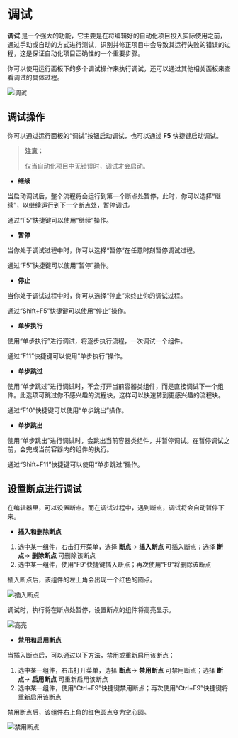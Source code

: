# 调试

**调试** 是一个强大的功能，它主要是在将编辑好的自动化项目投入实际使用之前，通过手动或自动的方式进行测试，识别并修正项目中会导致其运行失败的错误的过程，这是保证自动化项目正确性的一个重要步骤。

你可以使用运行面板下的多个调试操作来执行调试，还可以通过其他相关面板来查看调试的具体过程。

![调试](https://docimages.blob.core.chinacloudapi.cn/images/Studio/Debugging/debugging.PNG)

## 调试操作

你可以通过运行面板的“调试”按钮启动调试，也可以通过 **F5** 快捷键启动调试。

> **注意：**
>
> 仅当自动化项目中无错误时，调试才会启动。

- **继续**

当启动调试后，整个流程将会运行到第一个断点处暂停，此时，你可以选择“继续”，以继续运行到下一个断点处，暂停调试。

通过“F5”快捷键可以使用“继续”操作。

- **暂停**

当你处于调试过程中时，你可以选择“暂停”在任意时刻暂停调试过程。

通过“F5”快捷键可以使用“暂停”操作。

- **停止**

当你处于调试过程中时，你可以选择“停止”来终止你的调试过程。

通过“Shift+F5”快捷键可以使用“停止”操作。

- **单步执行**

使用“单步执行”进行调试，将逐步执行流程，一次调试一个组件。

通过“F11”快捷键可以使用“单步执行”操作。

- **单步跳过**

使用“单步跳过”进行调试时，不会打开当前容器类组件，而是直接调试下一个组件。此选项可跳过你不感兴趣的流程块，这样可以快速转到更感兴趣的流程块。

通过“F10”快捷键可以使用“单步跳出”操作。

- **单步跳出**

使用“单步跳出”进行调试时，会跳出当前容器类组件，并暂停调试。在暂停调试之前，会完成当前容器内的组件的执行。

通过“Shift+F11”快捷键可以使用“单步跳过”操作。

## 设置断点进行调试

在编辑器里，可以设置断点。而在调试过程中，遇到断点，调试将会自动暂停下来。

- **插入和删除断点**

1. 选中某一组件，右击打开菜单，选择 **断点**-> **插入断点** 可插入断点；选择 **断点**-> **删除断点** 可删除该断点
2. 选中某一组件，使用“F9”快捷键插入断点；再次使用“F9”将删除该断点

插入断点后，该组件的左上角会出现一个红色的圆点。

![插入断点](https://docimages.blob.core.chinacloudapi.cn/images/Studio/Debugging/breakpoints.PNG)

调试时，执行将在断点处暂停，设置断点的组件将高亮显示。

![高亮](https://docimages.blob.core.chinacloudapi.cn/images/Studio/Debugging/highlight.PNG)

- **禁用和启用断点**

当插入断点后，可以通过以下方法，禁用或重新启用该断点：

1. 选中某一组件，右击打开菜单，选择 **断点**-> **禁用断点** 可禁用断点；选择 **断点**-> **启用断点** 可重新启用该断点
2. 选中某一组件，使用“Ctrl+F9”快捷键禁用断点；再次使用“Ctrl+F9”快捷键将重新启用该断点

禁用断点后，该组件右上角的红色圆点变为空心圆。

![禁用断点](https://docimages.blob.core.chinacloudapi.cn/images/Studio/Debugging/disabledBreakpoint.PNG)
